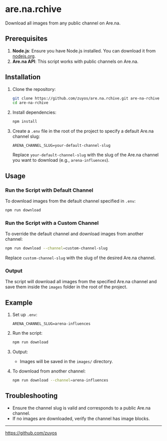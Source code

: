 # are.na.rchive

Download all images from any public channel on Are.na.

## Prerequisites

1. **Node.js**: Ensure you have Node.js installed. You can download it from [nodejs.org](https://nodejs.org/).
2. **Are.na API**: This script works with public channels on Are.na.

## Installation

1. Clone the repository:

   ```bash
   git clone https://github.com/zuyos/are.na.rchive.git are-na-rchive
   cd are-na-rchive
   ```

2. Install dependencies:

   ```bash
   npm install
   ```

3. Create a `.env` file in the root of the project to specify a default Are.na channel slug:

   ```
   ARENA_CHANNEL_SLUG=your-default-channel-slug
   ```

   Replace `your-default-channel-slug` with the slug of the Are.na channel you want to download (e.g., `arena-influences`).

## Usage

### Run the Script with Default Channel

To download images from the default channel specified in `.env`:

```bash
npm run download
```

### Run the Script with a Custom Channel

To override the default channel and download images from another channel:

```bash
npm run download --channel=custom-channel-slug
```

Replace `custom-channel-slug` with the slug of the desired Are.na channel.

### Output

The script will download all images from the specified Are.na channel and save them inside the `images` folder in the root of the project.

## Example

1. Set up `.env`:

   ```
   ARENA_CHANNEL_SLUG=arena-influences
   ```

2. Run the script:

   ```bash
   npm run download
   ```

3. Output:

   - Images will be saved in the `images/` directory.

4. To download from another channel:
   ```bash
   npm run download --channel=arena-influences
   ```

## Troubleshooting

- Ensure the channel slug is valid and corresponds to a public Are.na channel.
- If no images are downloaded, verify the channel has image blocks.

---

https://github.com/zuyos
